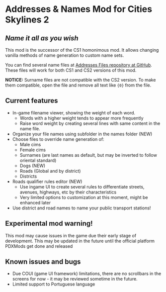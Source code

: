 # Addresses & Names Mod for Cities Skylines 2
## _Name it all as you wish_

This mod is the successor of the CS1 homonimous mod. It allows changing vanilla methods of name generation to custom name sets.

You can find several name files at [Addresses Files repository at GitHub](https://github.com/klyte45/AddressesFiles). These files will work for both CS1 and CS2 versions of this mod.

**NOTICE:** Surname files are not compatible with the CS2 version. To make them compatible, open the file and remove all text like `{0}` from the file.

## Current features

- In-game filename viewer, showing the weight of each word.
  - Words with a higher weight tends to appear more frequently
  - Raise word weight by creating several lines with same content in the name file.
- Organize your file names using subfolder in the names folder (NEW)
- Choose files to override name generation of:
  - Male cims
  - Female cims
  - Surnames (are last names as default, but may be inverted to follow oriental standard)
  - Dogs (NEW)
  - Roads (Global and by district)
  - Districts
- Roads qualifier rules editor (NEW)
  - Use ingame UI to create several rules to differentiate streets, avenues, highways, etc by their characteristics
  - Very limited options to customization at this moment, might be enhanced later
- Use district and road names to name your public transport stations!

## Experimental mod warning!
This mod may cause issues in the game due their early stage of development. This may be updated in the future until the official platform PDXMods get done and released

## Known issues and bugs
- Due COUI (game UI framework) limitations, there are no scrollbars in the screens for now - it may be reviewed sometime in the future.
- Limited support to Portuguese language
